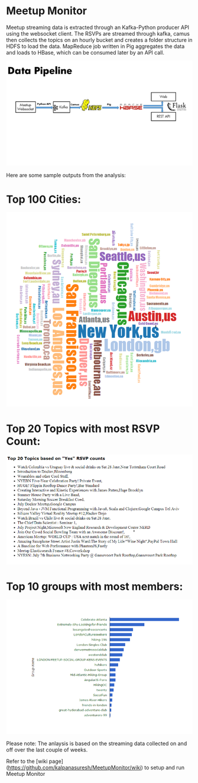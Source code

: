 Meetup Monitor
=============

Meetup streaming data is extracted through an Kafka-Python producer API using the websocket client. The RSVPs are streamed through kafka, camus then collects the topics on an hourly bucket and creates a folder structure in HDFS to load the data.
MapReduce job written in Pig aggregates the data and loads to HBase, which can be consumed later by an API call.


  
![Meetup Datapipeline](/Images/MeetupDataPipeline.png)

Here are some sample outputs from the analysis:

# Top 100 Cities:

![Top 100 Cities](/Screenshots/top100City.PNG)

# Top 20 Topics with most RSVP Count:

![Top 20 Topics](/Screenshots/top20Topics.PNG)

# Top 10 groups with most members:

![Top 10 groups](/Screenshots/top10groupschart.PNG)


Please note: The anlaysis is based on the streaming data collected on and off over the last couple of weeks.


Refer to the [wiki page] (https://github.com/kalpanasuresh/MeetupMonitor/wiki) to setup and run Meetup Monitor



